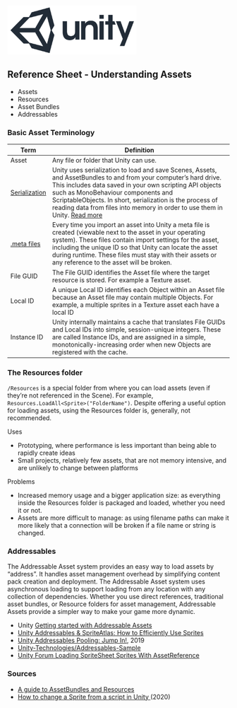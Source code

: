 

![unity logo](images/unity-logo-293w.png)

## Reference Sheet - Understanding Assets

- Assets
- Resources
- Asset Bundles
- Addressables




### Basic Asset Terminology

Term | Definition
--- | ---
Asset | Any file or folder that Unity can use.
[Serialization](https://docs.unity3d.com/Manual/script-Serialization-BuiltInUse.html) | Unity uses serialization to load and save Scenes, Assets, and AssetBundles to and from your computer’s hard drive. This includes data saved in your own scripting API objects such as MonoBehaviour components and ScriptableObjects. In short, serialization is the process of reading data from files into memory in order to use them in Unity. [Read more](https://sometimesicode.wordpress.com/2015/04/11/unity-serialization-part-1-how-it-works-and-examples/)
[.meta files](https://docs.unity3d.com/Manual/BehindtheScenes.html) | Every time you import an asset into Unity a meta file is created (viewable next to the asset in your operating system). These files contain import settings for the asset, including the unique ID so that Unity can locate the asset during runtime. These files must stay with their assets or any reference to the asset will be broken.
File GUID | The File GUID identifies the Asset file where the target resource is stored. For example a Texture asset.
Local ID | A unique Local ID identifies each Object within an Asset file because an Asset file may contain multiple Objects. For example, a multiple sprites in a Texture asset each have a local ID
Instance ID | Unity internally maintains a cache that translates File GUIDs and Local IDs into simple, session-unique integers. These are called Instance IDs, and are assigned in a simple, monotonically-increasing order when new Objects are registered with the cache.




### The Resources folder

`/Resources` is a special folder from where you can load assets (even if they’re not referenced in the Scene). For example, `Resources.LoadAll<Sprite>("FolderName")`. Despite offering a useful option for loading assets, using the Resources folder is, generally, not recommended.

Uses
- Prototyping, where performance is less important than being able to rapidly create ideas
- Small projects, relatively few assets, that are not memory intensive, and are unlikely to change between platforms

Problems
- Increased memory usage and a bigger application size: as everything inside the Resources folder is packaged and loaded, whether you need it or not.
- Assets are more difficult to manage: as using filename paths can make it more likely that a connection will be broken if a file name or string is changed.



### Addressables

The Addressable Asset system provides an easy way to load assets by “address”. It handles asset management overhead by simplifying content pack creation and deployment. The Addressable Asset system uses asynchronous loading to support loading from any location with any collection of dependencies. Whether you use direct references, traditional asset bundles, or Resource folders for asset management, Addressable Assets provide a simpler way to make your game more dynamic.

- Unity [Getting started with Addressable Assets
](https://docs.unity3d.com/Packages/com.unity.addressables@0.4/manual/AddressableAssetsGettingStarted.html)
- [Unity Addressables & SpriteAtlas: How to Efficiently Use Sprites](https://thegamedev.guru/unity-addressables/spriteatlas-save-memory/)
- [Unity Addressables Pooling: Jump In!](https://www.gamasutra.com/blogs/RubenTorresBonet/20191104/353294/Unity_Addressables_Pooling_Jump_In.php), 2019
- [Unity-Technologies/Addressables-Sample](https://github.com/Unity-Technologies/Addressables-Sample)
- [Unity Forum Loading SpriteSheet Sprites With AssetReference](https://forum.unity.com/threads/loading-spritesheet-sprites-with-assetreference.548155/)


### Sources
* [A guide to AssetBundles and Resources](https://unity3d.com/learn/tutorials/topics/best-practices/guide-assetbundles-and-resources)
* [How to change a Sprite from a script in Unity ](https://gamedevbeginner.com/how-to-change-a-sprite-from-a-script-in-unity-with-examples/) (2020)

